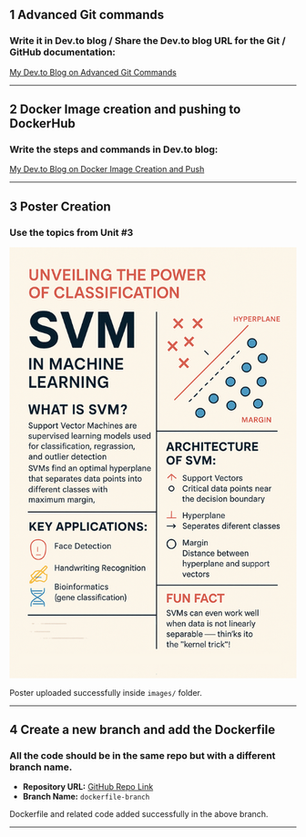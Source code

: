 ## 1 Advanced Git commands 
### Write it in Dev.to blog / Share the Dev.to blog URL for the Git / GitHub documentation:
[My Dev.to Blog on Advanced Git Commands](https://dev.to/karthikio/level-up-with-these-10-useful-git-commands-o2b)

-----
## 2 Docker Image creation and pushing to DockerHub
### Write the steps and commands in Dev.to blog:
[My Dev.to Blog on Docker Image Creation and Push](https://dev.to/karthikio/how-to-create-a-docker-image-and-push-it-to-dockerhub-5476)

-----
## 3 Poster Creation
### Use the topics from Unit #3
<img src="./images/poster_svm.png" alt="Unit 3 Poster" width="600"/>

Poster uploaded successfully inside `images/` folder.

-----
## 4 Create a new branch and add the Dockerfile
### All the code should be in the same repo but with a different branch name.
- **Repository URL:** [GitHub Repo Link](https://github.com/karthikio/24MCR050/tree/dockerfile-branch)
- **Branch Name:** `dockerfile-branch`

Dockerfile and related code added successfully in the above branch.

-----
